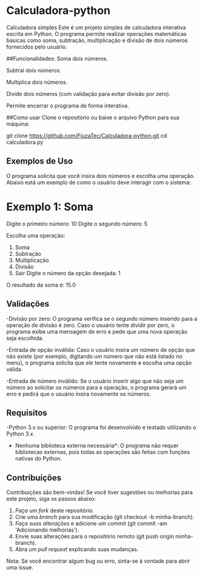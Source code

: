 # Calculadora-python
Calculadora simples
Este é um projeto simples de calculadora interativa escrita em Python. O programa permite realizar operações matemáticas básicas como soma, subtração, multiplicação e divisão de dois números fornecidos pelo usuário.

##Funcionalidades:
   Soma dois números.

   Subtrai dois números.

   Multiplica dois números.

   Divide dois números (com validação para evitar divisão por zero).

   Permite encerrar o programa de forma interativa.

##Como usar
   Clone o repositório ou baixe o arquivo Python para sua máquina:

git clone https://github.com/FiuzaTec/Calculadora-python.git
cd calculadora.py

## Exemplos de Uso

O programa solicita que você insira dois números e escolha uma operação. Abaixo está um exemplo de como o usuário deve interagir com o sistema:

# Exemplo 1: Soma
Digite o primeiro número: 10
Digite o segundo número: 5

Escolha uma operação:
1. Soma
2. Subtração
3. Multiplicação
4. Divisão
5. Sair
Digite o número da opção desejada: 1

O resultado da soma é: 15.0

## Validações

-Divisão por zero: O programa verifica se o segundo número inserido para a operação de divisão é zero. Caso o usuário tente dividir por zero, o programa exibe uma mensagem de erro e pede que uma nova operação seja escolhida.
  
-Entrada de opção inválida: Caso o usuário insira um número de opção que não existe (por exemplo, digitando um número que não está listado no menu), o programa solicita que ele tente novamente e escolha uma opção válida.

-Entrada de número inválido: Se o usuário inserir algo que não seja um número ao solicitar os números para a operação, o programa gerará um erro e pedirá que o usuário insira novamente os números.

## Requisitos

-Python 3.x ou superior: O programa foi desenvolvido e testado utilizando o Python 3.x.
- Nenhuma biblioteca externa necessária*: O programa não requer bibliotecas externas, pois todas as operações são feitas com funções nativas do Python.

## Contribuições

Contribuições são bem-vindas! Se você tiver sugestões ou melhorias para este projeto, siga os passos abaixo:

1. *Faça um fork* deste repositório.
2. Crie uma *branch* para sua modificação (git checkout -b minha-branch).
3. *Faça suas alterações* e adicione um commit (git commit -am 'Adicionando melhorias').
4. Envie suas alterações para o repositório remoto (git push origin minha-branch).
5. Abra um *pull request* explicando suas mudanças.

Nota: Se você encontrar algum bug ou erro, sinta-se à vontade para abrir uma issue.
